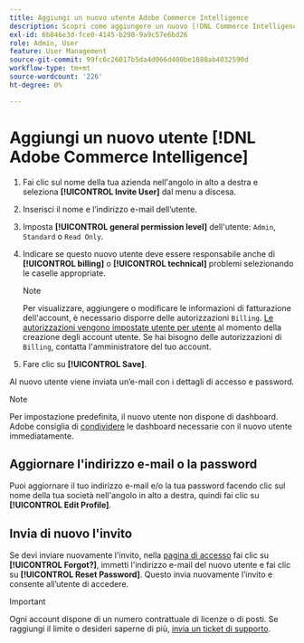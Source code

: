 ```yaml
---
title: Aggiungi un nuovo utente Adobe Commerce Intelligence
description: Scopri come aggiungere un nuovo [!DNL Commerce Intelligence] utente e come aggiornare il tuo nome utente o password.
exl-id: 6b846e3d-fce0-4145-b298-9a9c57e6bd26
role: Admin, User
feature: User Management
source-git-commit: 99fc6c26017b5da4d066d400be1888ab4032590d
workflow-type: tm+mt
source-wordcount: '226'
ht-degree: 0%

---
```


# Aggiungi un nuovo utente [!DNL Adobe Commerce Intelligence]

1. Fai clic sul nome della tua azienda nell&#39;angolo in alto a destra e seleziona **[!UICONTROL Invite User]** dal menu a discesa.
1. Inserisci il nome e l’indirizzo e-mail dell’utente.
1. Imposta **[!UICONTROL general permission level]** dell&#39;utente: `Admin`, `Standard` o `Read Only`.
1. Indicare se questo nuovo utente deve essere responsabile anche di **[!UICONTROL billing]** o **[!UICONTROL technical]** problemi selezionando le caselle appropriate.

   >[!NOTE]
   >
   >Per visualizzare, aggiungere o modificare le informazioni di fatturazione dell&#39;account, è necessario disporre delle autorizzazioni `Billing`. [Le autorizzazioni vengono impostate utente per utente](../../administrator/user-management/user-management.md) al momento della creazione degli account utente. Se hai bisogno delle autorizzazioni di `Billing`, contatta l&#39;amministratore del tuo account.

1. Fare clic su **[!UICONTROL Save]**.

Al nuovo utente viene inviata un’e-mail con i dettagli di accesso e password.

>[!NOTE]
>
>Per impostazione predefinita, il nuovo utente non dispone di dashboard. Adobe consiglia di [condividere](../../data-user/dashboards/share-dashboard-with-users.md) le dashboard necessarie con il nuovo utente immediatamente.

## Aggiornare l&#39;indirizzo e-mail o la password

Puoi aggiornare il tuo indirizzo e-mail e/o la tua password facendo clic sul nome della tua società nell&#39;angolo in alto a destra, quindi fai clic su **[!UICONTROL Edit Profile]**.

## Invia di nuovo l&#39;invito

Se devi inviare nuovamente l&#39;invito, nella [pagina di accesso](https://dashboard.rjmetrics.com/v2/session/create) fai clic su **[!UICONTROL Forgot?]**, immetti l&#39;indirizzo e-mail del nuovo utente e fai clic su **[!UICONTROL Reset Password]**. Questo invia nuovamente l’invito e consente all’utente di accedere.

>[!IMPORTANT]
>
>Ogni account dispone di un numero contrattuale di licenze o di posti. Se raggiungi il limite o desideri saperne di più, [invia un ticket di supporto](https://experienceleague.adobe.com/docs/commerce-knowledge-base/kb/troubleshooting/miscellaneous/mbi-service-policies.html).
